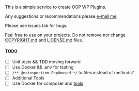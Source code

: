 This is a simple service to create OOP WP Plugins.

Any suggestions or recommendations please [e-mail me](mailto:ilgit.yildirim@triplebits.com)

Please use issues tab for bugs.

Feel free to use on your projects. 
Do not remove nor change [COPYRIGHT.md](COPYRIGHT.md) and [LICENSE.md](LICENSE.md) files.

#### TODO
- [ ] Unit tests && TDD moving forward
- [ ] Use Docker && .env for testing
- [ ] `/** @noinspection PhpUnused */` to files instead of methods?
- [ ] Additional Tools
- [ ] Use Docker for composer and [tools](TOOLS.md)
